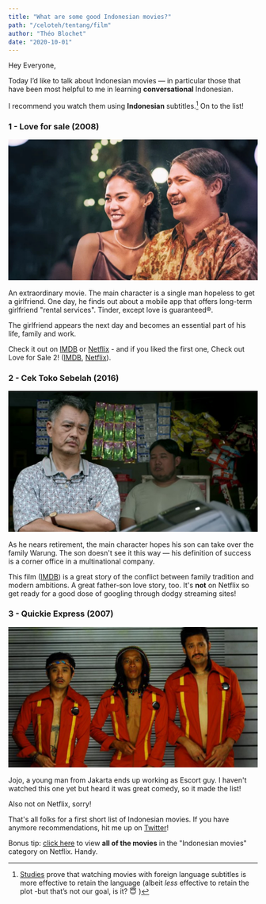 ```yaml
---
title: "What are some good Indonesian movies?"
path: "/celoteh/tentang/film"
author: "Théo Blochet"
date: "2020-10-01"
---
```


Hey Everyone, 

Today I’d like to talk about Indonesian movies — in particular those that have been most helpful to me in learning **conversational** Indonesian. 

I recommend you watch them using **Indonesian** subtitles.[^1] On to the list! 

### 1 - Love for sale (2008)

![Love for sale ][image-1]

An extraordinary movie. The main character is a single man hopeless to get a girlfriend. One day, he finds out about a mobile app that offers long-term girlfriend "rental services". Tinder, except love is guaranteed®. 

The girlfriend appears the next day and becomes an essential part of his life, family and work. 


Check it out on [IMDB](https://www.imdb.com/title/tt1172996/) or [Netflix](https://www.netflix.com/title/81016338) - and if you liked the first one, Check out Love for Sale 2! ([IMDB](https://www.imdb.com/title/tt10643938/), [Netflix](https://www.netflix.com/title/81231382)).



### 2 - Cek Toko Sebelah (2016)

![Love for sale ][image-2]

As he nears retirement, the main character hopes his son can take over the family Warung. The son doesn't see it this way — his definition of success is a corner office in a multinational company. 

This film ([IMDB](https://www.imdb.com/title/tt6366854/)) is a great story of the conflict between family tradition and modern ambitions. A great father-son love story, too. It's **not** on Netflix so get ready for a good dose of googling through dodgy streaming sites! 

### 3 - Quickie Express (2007)

![Love for sale ][image-3]

Jojo, a young man from Jakarta ends up working as Escort guy. I haven't watched this one yet but heard it was great comedy, so it made the list! 

Also not on Netflix, sorry! 


That's all folks for a first short list of Indonesian movies. If you have anymore recommendations, hit me up on [Twitter](https://www.twitter.com/celotehbahasa)! 

Bonus tip: [click here](https://www.netflix.com/browse/genre/2867320) to view **all of the movies** in the "Indonesian movies" category on Netflix. Handy. 


[^1]:	[Studies](https://www.ncbi.nlm.nih.gov/pmc/articles/PMC4927148/) prove that watching movies with foreign language subtitles is more effective to retain the language (albeit _less_ effective to retain the plot -but that’s not our goal, is it? 😇 )

[image-1]:	../images/love_for_sale.jpg
[image-2]:	../images/cek_toko_sebelah.jpg
[image-3]:	../images/quickie_express.jpg